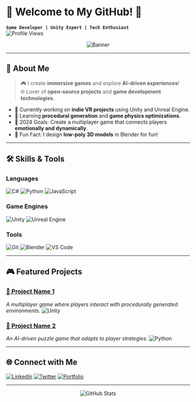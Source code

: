# 🌟 Welcome to My GitHub! 🌟  
**`Game Developer | Unity Expert | Tech Enthusiast`**  
![Profile Views](https://komarev.com/ghpvc/?username=your-username&color=blueviolet&style=flat-square)  

<p align="center">
  <img src="https://github.com/Jeonhyeonmin/Jeonhyeonmin/raw/main/assets/banner.png" alt="Banner" />
</p>

---

## 🚀 About Me  
> 🎮 I create **immersive games** and explore **AI-driven experiences**!  
> 🌐 Lover of **open-source projects** and **game development technologies**.

- 🔭 Currently working on **indie VR projects** using Unity and Unreal Engine.  
- 🌱 Learning **procedural generation** and **game physics optimizations**.  
- 🎯 2024 Goals: Create a multiplayer game that connects players **emotionally and dynamically**.  
- 🎨 Fun Fact: I design **low-poly 3D models** in Blender for fun!

---

## 🛠️ Skills & Tools  

### **Languages**
![C#](https://img.shields.io/badge/-C%23-239120?style=for-the-badge&logo=c-sharp&logoColor=white)
![Python](https://img.shields.io/badge/-Python-3776AB?style=for-the-badge&logo=python&logoColor=white)
![JavaScript](https://img.shields.io/badge/-JavaScript-F7DF1E?style=for-the-badge&logo=javascript&logoColor=black)

### **Game Engines**
![Unity](https://img.shields.io/badge/-Unity-000000?style=for-the-badge&logo=unity&logoColor=white)
![Unreal Engine](https://img.shields.io/badge/-Unreal%20Engine-313131?style=for-the-badge&logo=unreal-engine&logoColor=white)

### **Tools**
![Git](https://img.shields.io/badge/-Git-F05032?style=for-the-badge&logo=git&logoColor=white)
![Blender](https://img.shields.io/badge/-Blender-F5792A?style=for-the-badge&logo=blender&logoColor=white)
![VS Code](https://img.shields.io/badge/-VS%20Code-007ACC?style=for-the-badge&logo=visual-studio-code&logoColor=white)

---

## 🎮 Featured Projects  
### **[📘 Project Name 1](https://github.com/your-username/project1)**
_A multiplayer game where players interact with procedurally generated environments._
![Unity](https://img.shields.io/badge/-Unity-000000?style=for-the-badge&logo=unity&logoColor=white)

### **[📘 Project Name 2](https://github.com/your-username/project2)**
_An AI-driven puzzle game that adapts to player strategies._
![Python](https://img.shields.io/badge/-Python-3776AB?style=for-the-badge&logo=python&logoColor=white)

---

## 🌐 Connect with Me  

[![LinkedIn](https://img.shields.io/badge/-LinkedIn-0A66C2?style=for-the-badge&logo=linkedin&logoColor=white)](https://linkedin.com/in/your-profile)
[![Twitter](https://img.shields.io/badge/-Twitter-1DA1F2?style=for-the-badge&logo=twitter&logoColor=white)](https://twitter.com/your-profile)
[![Portfolio](https://img.shields.io/badge/-Portfolio-FF5722?style=for-the-badge&logo=aboutdotme&logoColor=white)](https://yourportfolio.com)

---

<p align="center">
  <img src="https://github-readme-stats.vercel.app/api?username=your-username&show_icons=true&theme=radical" alt="GitHub Stats" />
</p>
